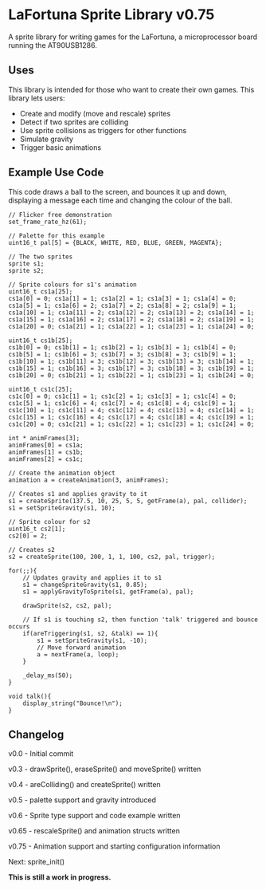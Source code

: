 # LaFortuna Sprite Library v0.75
A sprite library for writing games for the LaFortuna, a microprocessor board running the AT90USB1286.

## Uses
This library is intended for those who want to create their own games. This library lets users:
- Create and modify (move and rescale) sprites
- Detect if two sprites are colliding
- Use sprite collisions as triggers for other functions
- Simulate gravity
- Trigger basic animations

## Example Use Code
This code draws a ball to the screen, and bounces it up and down, displaying a message each time and changing the colour of the ball.
```
// Flicker free demonstration
set_frame_rate_hz(61);

// Palette for this example
uint16_t pal[5] = {BLACK, WHITE, RED, BLUE, GREEN, MAGENTA};

// The two sprites
sprite s1;
sprite s2;

// Sprite colours for s1's animation
uint16_t cs1a[25];
cs1a[0] = 0; cs1a[1] = 1; cs1a[2] = 1; cs1a[3] = 1; cs1a[4] = 0; 
cs1a[5] = 1; cs1a[6] = 2; cs1a[7] = 2; cs1a[8] = 2; cs1a[9] = 1;
cs1a[10] = 1; cs1a[11] = 2; cs1a[12] = 2; cs1a[13] = 2; cs1a[14] = 1; 
cs1a[15] = 1; cs1a[16] = 2; cs1a[17] = 2; cs1a[18] = 2; cs1a[19] = 1; 
cs1a[20] = 0; cs1a[21] = 1; cs1a[22] = 1; cs1a[23] = 1; cs1a[24] = 0;

uint16_t cs1b[25];
cs1b[0] = 0; cs1b[1] = 1; cs1b[2] = 1; cs1b[3] = 1; cs1b[4] = 0; 
cs1b[5] = 1; cs1b[6] = 3; cs1b[7] = 3; cs1b[8] = 3; cs1b[9] = 1;
cs1b[10] = 1; cs1b[11] = 3; cs1b[12] = 3; cs1b[13] = 3; cs1b[14] = 1; 
cs1b[15] = 1; cs1b[16] = 3; cs1b[17] = 3; cs1b[18] = 3; cs1b[19] = 1; 
cs1b[20] = 0; cs1b[21] = 1; cs1b[22] = 1; cs1b[23] = 1; cs1b[24] = 0;

uint16_t cs1c[25];
cs1c[0] = 0; cs1c[1] = 1; cs1c[2] = 1; cs1c[3] = 1; cs1c[4] = 0; 
cs1c[5] = 1; cs1c[6] = 4; cs1c[7] = 4; cs1c[8] = 4; cs1c[9] = 1;
cs1c[10] = 1; cs1c[11] = 4; cs1c[12] = 4; cs1c[13] = 4; cs1c[14] = 1; 
cs1c[15] = 1; cs1c[16] = 4; cs1c[17] = 4; cs1c[18] = 4; cs1c[19] = 1; 
cs1c[20] = 0; cs1c[21] = 1; cs1c[22] = 1; cs1c[23] = 1; cs1c[24] = 0;

int * animFrames[3];
animFrames[0] = cs1a;
animFrames[1] = cs1b;
animFrames[2] = cs1c;

// Create the animation object
animation a = createAnimation(3, animFrames);

// Creates s1 and applies gravity to it
s1 = createSprite(137.5, 10, 25, 5, 5, getFrame(a), pal, collider);
s1 = setSpriteGravity(s1, 10);

// Sprite colour for s2
uint16_t cs2[1];
cs2[0] = 2;

// Creates s2
s2 = createSprite(100, 200, 1, 1, 100, cs2, pal, trigger);

for(;;){
    // Updates gravity and applies it to s1
    s1 = changeSpriteGravity(s1, 0.85);
    s1 = applyGravityToSprite(s1, getFrame(a), pal);

    drawSprite(s2, cs2, pal);

    // If s1 is touching s2, then function 'talk' triggered and bounce occurs
    if(areTriggering(s1, s2, &talk) == 1){
        s1 = setSpriteGravity(s1, -10);
        // Move forward animation
        a = nextFrame(a, loop);
    }

    _delay_ms(50);
}
```
```
void talk(){
	display_string("Bounce!\n");
}
```

## Changelog
v0.0 - Initial commit

v0.3 - drawSprite(), eraseSprite() and moveSprite() written

v0.4 - areColliding() and createSprite() written

v0.5 - palette support and gravity introduced

v0.6 - Sprite type support and code example written

v0.65 - rescaleSprite() and animation structs written

v0.75 - Animation support and starting configuration information

Next: sprite_init()

**This is still a work in progress.**
